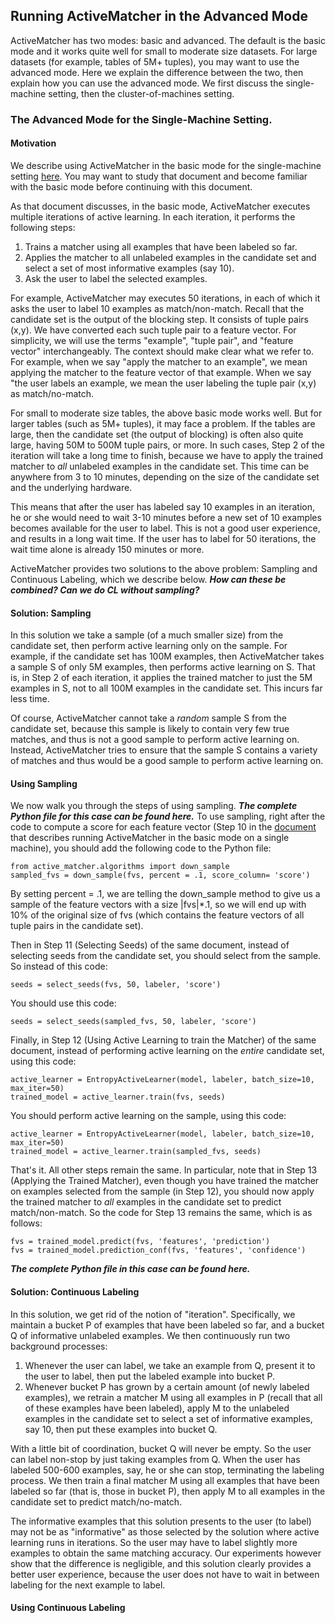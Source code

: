 ## Running ActiveMatcher in the Advanced Mode

ActiveMatcher has two modes: basic and advanced. The default is the basic mode and it works quite well for small to moderate size datasets. For large datasets (for example, tables of 5M+ tuples), you may want to use the advanced mode. Here we explain the difference between the two, then explain how you can use the advanced mode. We first discuss the single-machine setting, then the cluster-of-machines setting. 

### The Advanced Mode for the Single-Machine Setting.

#### Motivation
We describe using ActiveMatcher in the basic mode for the single-machine setting [here](https://github.com/anhaidgroup/active_matcher/blob/main/examples/Single-Machine-Example.md). You may want to study that document and become familiar with the basic mode before continuing with this document. 

As that document discusses, in the basic mode, ActiveMatcher executes multiple iterations of active learning. In each iteration, it performs the following steps:
1. Trains a matcher using all examples that have been labeled so far. 
2. Applies the matcher to all unlabeled examples in the candidate set and select a set of most informative examples (say 10). 
3. Ask the user to label the selected examples.

For example, ActiveMatcher may executes 50 iterations, in each of which it asks the user to label 10 examples as match/non-match. Recall that the candidate set is the output of the blocking step. It consists of tuple pairs (x,y). We have converted each such tuple pair to a feature vector. For simplicity, we will use the terms "example", "tuple pair", and "feature vector" interchangeably. The context should make clear what we refer to. For example, when we say "apply the matcher to an example", we mean applying the matcher to the feature vector of that example. When we say "the user labels an example, we mean the user labeling the tuple pair (x,y) as match/no-match.

For small to moderate size tables, the above basic mode works well. But for larger tables (such as 5M+ tuples), it may face a problem. If the tables are large, then the candidate set (the output of blocking) is often also quite large, having 50M to 500M tuple pairs, or more. In such cases, Step 2 of the iteration will take a long time to finish, because we have to apply the trained matcher to *all* unlabeled examples in the candidate set. This time can be anywhere from 3 to 10 minutes, depending on the size of the candidate set and the underlying hardware. 

This means that after the user has labeled say 10 examples in an iteration, he or she would need to wait 3-10 minutes before a new set of 10 examples becomes available for the user to label. This is not a good user experience, and results in a long wait time. If the user has to label for 50 iterations, the wait time alone is already 150 minutes or more. 

ActiveMatcher provides two solutions to the above problem: Sampling and Continuous Labeling, which we describe below. ***How can these be combined? Can we do CL without sampling?***

#### Solution: Sampling

In this solution we take a sample (of a much smaller size) from the candidate set, then perform active learning only on the sample. For example, if the candidate set has 100M examples, then ActiveMatcher takes a sample S of only 5M examples, then performs active learning on S. That is, in Step 2 of each iteration, it applies the trained matcher to just the 5M examples in S, not to all 100M examples in the candidate set. This incurs far less time. 

Of course, ActiveMatcher cannot take a *random* sample S from the candidate set, because this sample is likely to contain very few true matches, and thus is not a good sample to perform active learning on. Instead, ActiveMatcher tries to ensure that the sample S contains a variety of matches and thus would be a good sample to perform active learning on. 

#### Using Sampling 

We now walk you through the steps of using sampling. ***The complete Python file for this case can be found here.***
To use sampling, right after the code to compute a score for each feature vector (Step 10 in the [document](https://github.com/anhaidgroup/active_matcher/blob/main/examples/Single-Machine-Example.md) that describes running ActiveMatcher in the basic mode on a single machine), you should add the following code to the Python file: 

```
from active_matcher.algorithms import down_sample
sampled_fvs = down_sample(fvs, percent = .1, score_column= 'score')
```

By setting percent = .1, we are telling the down_sample method to give us a sample of the feature vectors with a size |fvs|*.1, so we will end up with 10% of the original size of fvs (which contains the feature vectors of all tuple pairs in the candidate set). 

Then in Step 11 (Selecting Seeds) of the same document, instead of selecting seeds from the candidate set, you should select from the sample. So instead of this code: 
```
seeds = select_seeds(fvs, 50, labeler, 'score')
```
You should use this code: 
```
seeds = select_seeds(sampled_fvs, 50, labeler, 'score')
```

Finally, in Step 12 (Using Active Learning to train the Matcher) of the same document, instead of performing active learning on the *entire* candidate set, using this code: 
```
active_learner = EntropyActiveLearner(model, labeler, batch_size=10, max_iter=50)
trained_model = active_learner.train(fvs, seeds)
```
You should perform active learning on the sample, using this code: 
```
active_learner = EntropyActiveLearner(model, labeler, batch_size=10, max_iter=50)
trained_model = active_learner.train(sampled_fvs, seeds)
```

That's it. All other steps remain the same. In particular, note that in Step 13 (Applying the Trained Matcher), even though you have trained the matcher on examples selected from the sample (in Step 12), you should now apply the trained matcher to *all* examples in the candidate set to predict match/non-match. So the code for Step 13 remains the same, which is as follows: 
```
fvs = trained_model.predict(fvs, 'features', 'prediction')
fvs = trained_model.prediction_conf(fvs, 'features', 'confidence')
```
***The complete Python file in this case can be found here.***

#### Solution: Continuous Labeling

In this solution, we get rid of the notion of "iteration". Specifically, we maintain a bucket P of examples that have been labeled so far, and a bucket Q of informative unlabeled examples. We then continuously run two background processes:

1. Whenever the user can label, we take an example from Q, present it to the user to label, then put the labeled example into bucket P.
2. Whenever bucket P has grown by a certain amount (of newly labeled examples), we retrain a matcher M using all examples in P (recall that all of these examples have been labeled), apply M to the unlabeled examples in the candidate set to select a set of informative examples, say 10, then put these examples into bucket Q.

With a little bit of coordination, bucket Q will never be empty. So the user can label non-stop by just taking examples from Q. When the user has labeled 500-600 examples, say, he or she can stop, terminating the labeling process. We then train a final matcher M using all examples that have been labeled so far (that is, those in bucket P), then apply M to all examples in the candidate set to predict match/no-match. 

The informative examples that this solution presents to the user (to label) may not be as "informative" as those selected by the solution where active learning runs in iterations. So the user may have to label slightly more examples to obtain the same matching accuracy. Our experiments however show that the difference is negligible, and this solution clearly provides a better user experience, because the user does not have to wait in between labeling for the next example to label. 

#### Using Continuous Labeling



   
